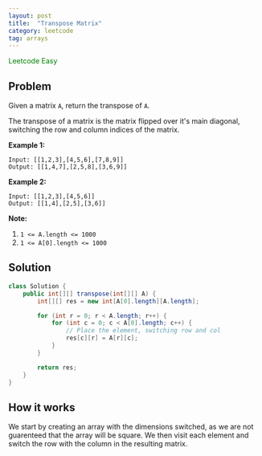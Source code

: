 ```yaml
---
layout: post
title:  "Transpose Matrix"
category: leetcode
tag: arrays
---
```


<span style="color:green;">Leetcode Easy</span>

## Problem

Given a matrix `A`, return the transpose of `A`.

The transpose of a matrix is the matrix flipped over it's main diagonal, switching the row and column indices of the matrix.

**Example 1:**

```
Input: [[1,2,3],[4,5,6],[7,8,9]]
Output: [[1,4,7],[2,5,8],[3,6,9]]
```

**Example 2:**

```
Input: [[1,2,3],[4,5,6]]
Output: [[1,4],[2,5],[3,6]]
```

**Note:**

1. `1 <= A.length <= 1000`
2. `1 <= A[0].length <= 1000`

## Solution

```java
class Solution {
    public int[][] transpose(int[][] A) {
        int[][] res = new int[A[0].length][A.length];

        for (int r = 0; r < A.length; r++) {
            for (int c = 0; c < A[0].length; c++) {
                // Place the element, switching row and col
                res[c][r] = A[r][c];
            }
        }

        return res;
    }
}
```

## How it works

We start by creating an array with the dimensions switched, as we are not guarenteed that the array will be square. We then visit each element and switch the row with the column in the resulting matrix.
